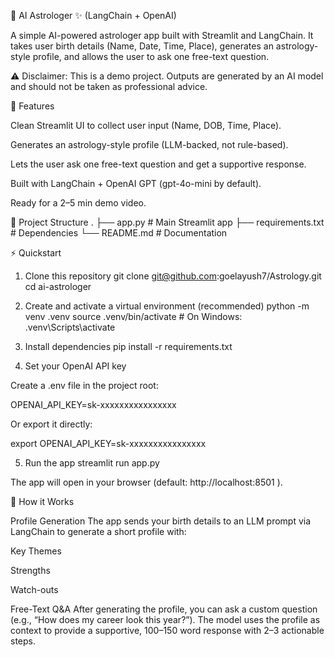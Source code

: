 🌌 AI Astrologer ✨ (LangChain + OpenAI)

A simple AI-powered astrologer app built with Streamlit and LangChain.
It takes user birth details (Name, Date, Time, Place), generates an astrology-style profile, and allows the user to ask one free-text question.

⚠️ Disclaimer: This is a demo project. Outputs are generated by an AI model and should not be taken as professional advice.

🚀 Features

Clean Streamlit UI to collect user input (Name, DOB, Time, Place).

Generates an astrology-style profile (LLM-backed, not rule-based).

Lets the user ask one free-text question and get a supportive response.

Built with LangChain + OpenAI GPT (gpt-4o-mini by default).

Ready for a 2–5 min demo video.

📂 Project Structure
.
├── app.py             # Main Streamlit app
├── requirements.txt   # Dependencies
└── README.md          # Documentation

⚡ Quickstart
1. Clone this repository
git clone git@github.com:goelayush7/Astrology.git
cd ai-astrologer

2. Create and activate a virtual environment (recommended)
python -m venv .venv
source .venv/bin/activate        # On Windows: .venv\Scripts\activate

3. Install dependencies
pip install -r requirements.txt

4. Set your OpenAI API key

Create a .env file in the project root:

OPENAI_API_KEY=sk-xxxxxxxxxxxxxxxx


Or export it directly:

export OPENAI_API_KEY=sk-xxxxxxxxxxxxxxxx

5. Run the app
streamlit run app.py


The app will open in your browser (default: http://localhost:8501
).

🧩 How it Works

Profile Generation
The app sends your birth details to an LLM prompt via LangChain to generate a short profile with:

Key Themes

Strengths

Watch-outs

Free-Text Q&A
After generating the profile, you can ask a custom question (e.g., “How does my career look this year?”).
The model uses the profile as context to provide a supportive, 100–150 word response with 2–3 actionable steps.
